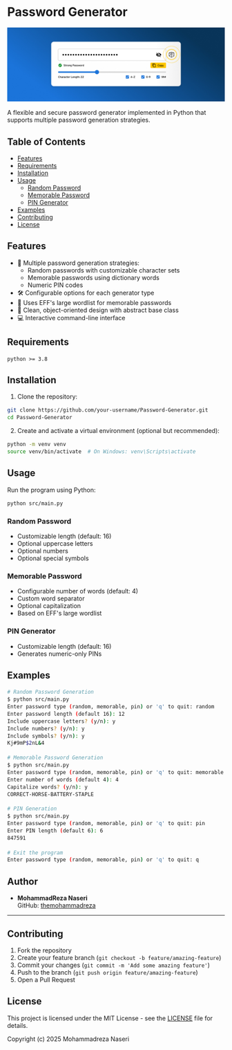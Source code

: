 # Password Generator

![Password Generator](assets/picture.jpg)

A flexible and secure password generator implemented in Python that supports multiple password generation strategies.

## Table of Contents
- [Features](#features)
- [Requirements](#requirements)
- [Installation](#installation)
- [Usage](#usage)
  - [Random Password](#random-password)
  - [Memorable Password](#memorable-password)
  - [PIN Generator](#pin-generator)
- [Examples](#examples)
- [Contributing](#contributing)
- [License](#license)

## Features
- 🔐 Multiple password generation strategies:
  - Random passwords with customizable character sets
  - Memorable passwords using dictionary words
  - Numeric PIN codes
- 🛠️ Configurable options for each generator type
- 📖 Uses EFF's large wordlist for memorable passwords
- 🎯 Clean, object-oriented design with abstract base class
- 💻 Interactive command-line interface

## Requirements

```
python >= 3.8
```

## Installation

1. Clone the repository:
```bash
git clone https://github.com/your-username/Password-Generator.git
cd Password-Generator
```

2. Create and activate a virtual environment (optional but recommended):
```bash
python -m venv venv
source venv/bin/activate  # On Windows: venv\Scripts\activate
```

## Usage

Run the program using Python:
```bash
python src/main.py
```

### Random Password
- Customizable length (default: 16)
- Optional uppercase letters
- Optional numbers
- Optional special symbols

### Memorable Password
- Configurable number of words (default: 4)
- Custom word separator
- Optional capitalization
- Based on EFF's large wordlist

### PIN Generator
- Customizable length (default: 16)
- Generates numeric-only PINs

## Examples

```bash
# Random Password Generation
$ python src/main.py
Enter password type (random, memorable, pin) or 'q' to quit: random
Enter password length (default 16): 12
Include uppercase letters? (y/n): y
Include numbers? (y/n): y
Include symbols? (y/n): y
Kj#9mP$2nL&4

# Memorable Password Generation
$ python src/main.py
Enter password type (random, memorable, pin) or 'q' to quit: memorable
Enter number of words (default 4): 4
Capitalize words? (y/n): y
CORRECT-HORSE-BATTERY-STAPLE

# PIN Generation
$ python src/main.py
Enter password type (random, memorable, pin) or 'q' to quit: pin
Enter PIN length (default 6): 6
847591

# Exit the program
Enter password type (random, memorable, pin) or 'q' to quit: q
```
## Author

- **MohammadReza Naseri**  
  GitHub: [themohammadreza](https://github.com/themohammadreza)

---

## Contributing
1. Fork the repository
2. Create your feature branch (`git checkout -b feature/amazing-feature`)
3. Commit your changes (`git commit -m 'Add some amazing feature'`)
4. Push to the branch (`git push origin feature/amazing-feature`)
5. Open a Pull Request

## License

This project is licensed under the MIT License - see the [LICENSE](LICENSE) file for details.

Copyright (c) 2025 Mohammadreza Naseri

